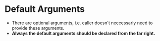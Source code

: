 # Default Arguments 
- There are optional arguments, i.e. caller doesn't neccessarly need to provide these arguments. 
- **Always the default arguments should be declared from the far right.**   